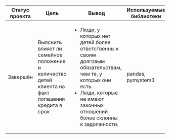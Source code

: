 Статус проекта | Цель | Вывод | Используемые библиотеки
------------- |---------------- | ---------------- | -----------------------
Завершён | Выяснить  влияет ли семейное положение и количество детей клиента на факт погашения кредита в срок | <ul><li>Люди, у которых нет детей более ответственны к своим долговым обязательствам, чем те, у которых они есть.</li><li>Люди, которые не имеют законных отношений более склонны к задолжности.</li>  | pandas, pymystem3

